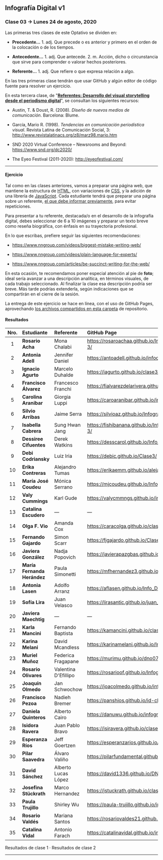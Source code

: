 ## Infografía Digital v1

### Clase 03 → Lunes 24 de agosto, 2020

Las primeras tres clases de este Optativo se dividen en:

- **Precedente…** 1. adj. Que precede o es anterior y primero en el orden de la colocación o de los tiempos.

- **Antecedente…** 1. adj. Que antecede. 2. m. Acción, dicho o circunstancia que sirve para comprender o valorar hechos posteriores.

- **Referente…** 1. adj. Que refiere o que expresa relación a algo.

En las tres primeras clase tendrán que usar GitHub y algún editor de código fuente para resolver un ejercicio. 

En esta tercera clase, de "[**Referentes: Desarrollo del visual storytelling desde el periodismo digital**](https://docs.google.com/presentation/d/1uhVJ5yPBLYs2fhfUgFzAL6jVCcTt6ZYf1AXTObZgAJc/edit?usp=sharing)", se consultan los siguientes recursos: 
 
- Austin, T. & Doust, R. (2008). *Diseño de nuevos medios de comunicación*. Barcelona: Blume.

- García, Mario R. (1998). *Tendencias en comunicación periodística visual*. Revista Latina de Comunicación Social, 3: http://www.revistalatinacs.org/z8/marz98.mario.htm

- SND 2020 Virtual Conference – Newsrooms and Beyond: https://www.snd.org/dc2020/

- The Eyeo Festival (2011-2020): http://eyeofestival.com/

- - - - - - - 

#### Ejercicio

Tal como en las clases anteriores, vamos a preparar una página web, que mantiene la estructura de [HTML](https://github.com/profesorfaco/dno075-2020/wiki/HTML), con variaciones de [CSS](https://github.com/profesorfaco/dno075-2020/wiki/CSS), y la adición de una librería de [JavaScript](https://github.com/profesorfaco/dno075-2020/wiki/JavaScript). Cada estudiante tendrá que preparar una página sobre un referente, [el que debe informar previamente](https://docs.google.com/spreadsheets/d/19ML53DbFRYwhlO7iK0WV0oXUAt_Np4wDj4BaRuVSp-8/edit?usp=sharing), para evitar repeticiones. 

Para presentar a tu referente, destacada/o en el desarrollo de la infografía digital, debes seleccionar de 6 a 10 imágenes y preparar un texto breve como reseña biográfica, con énfasis en su trayectoria profesional.

En lo que escribas, prefiere seguir las siguientes recomendaciones: 

- https://www.nngroup.com/videos/biggest-mistake-writing-web/

- https://www.nngroup.com/videos/plain-language-for-experts/

- https://www.nngroup.com/articles/be-succinct-writing-for-the-web/

En esta ocasión, te recomendamos poner especial atención al pie de **foto**; ideal sería avanzar a una descripción analítica, en términos visuales, de cada trabajo seleccionado. Al finalizar la clase esa descripción podría ser breve. Más tarde podrías extenderla, según indicaciones que se compartirán en el cierre de la sesión.

La entrega de este ejercicio se hace en línea, con el uso de GitHub Pages, aprovechando [los archivos compartidos en esta carpeta](https://profesorfaco.github.io/dno075-2020/clase-03/) de repositorio.

#### Resultados

| Nro.  | **Estudiante** | Referente | GitHub Page |
|:-----:|:-------|:----------|:-----|
| 1 | **Rosario Acha** | Mona Chalabi | https://rosaroachaa.github.io/Infografia-digital_Clase-3/ |
| 2 | **Antonia Adell** | Jennifer Daniel | https://antoadell.github.io/infodigital-clase3/ |
| 3 | **Ignacio Agurto** | Marcelo Duhalde | https://iagurto.github.io/clase3_duhalde/ |
| 4 | **Francisco Álvarez** | Francesco Franchi | https://fialvarezdelarivera.github.io/Clase-03-FARK/ |
| 5 | **Carolina Aranibar** | Giorgia Luppi | https://caroaranibar.github.io/infografiaclase3/ |
| 6 | **Silvio Arribas** | Jaime Serra | https://silvioaz.github.io/Infografia_digital/ |
| 7 | **Isabella Cabrera** | Sung Hwan Jang | https://fishibanana.github.io/Infograf-a-Digital-Clase-3/ |
| 8 | **Dessiree Cifuentes** | Derek Watkins | https://desscarol.github.io/Info_Digital_Clase_03/ |
| 9 | **Debi Codriansky** | Luiz Iria | https://debic.github.io/Clase3/ |
| 10 | **Erika Contreras** | Alejandro Tumas | https://erikaemm.github.io/alejandrotumas/ |
| 11 | **María José Coudeu** | Mónica Serrano  | https://mjcoudeu.github.io/InfografiaDigital_Ejercicio3/ |
| 12 | **Valy Cummings** | Karl Gude | https://valycmmngs.github.io/infografia_clase_3/ |
| 13 | **Catalina Escudero** | — | — |
| 14 | **Olga F. Vio** | Amanda Cox | https://caracolga.github.io/clase3/ |
| 15 | **Fernando Gajardo** | Simon Scarr | https://fjgajardo.github.io/Clase3/ |
| 16 | **Javiera González** | Nadja Popovich | https://javierapazgbas.github.io/Clase-3/ |
| 17 | **María Fernanda Herández** | Paula Simonetti  | https://mfhernandez3.github.io/Clase3/ |
| 18 | **Antonia Lasen** | Adolfo Arranz | https://aflasen.github.io/Info_Digital_3/ |
| 19 | **Sofía Lira** | Juan Velasco | https://lirasantic.github.io/juan_velasco/ |
| 20 | **Javiera Maechtig** | — | — |
| 21 | **Karla Mancini** | Fernando Baptista | https://kamancini.github.io/clase3/ |
| 22 | **Karina Melani** | David Mcandless | https://karinamelani.github.io/Infografia_Ejercicio3/ |
| 23 | **Muriel Muñoz** | Federica Fragapane | https://murimu.github.io/dno075-2020-clase-03/ |
| 24 | **Rosario Olivares** | Valentina D'Efillipo | https://rosarioof.github.io/Infografia-03/ |
| 25 | **Joaquín Olmedo** | Jan Schwochow | https://joacolmedo.github.io/infografia3/ |
| 26 | **Francisco Pezoa** | Nadieh Bremer | https://panshios.github.io/id-clase-03/ |
| 27 | **Daniela Quinteros** | Alberto Cairo | https://danuwu.github.io/infografia_digital_clase3/ |
| 28 | **Isidora Ravera** | Juan Pablo Bravo | https://isiravera.github.io/clase3/ |
| 29 | **Esperanza Ríos** | Jeff Goertzen | https://esperanzarios.github.io/jeffgoertzen/ |
| 30 | **Pilar Saavedra** | Álvaro Valiño | https://pilarfundamental.github.io/info_digital-3/ |
| 31 | **David Sánchez** | Alberto Lucas López | https://david1336.github.io/DNO-075-Clase-03/ |
| 32 | **Josefina Stückrath** | Marco Hernandez | https://jstuckrath.github.io/clase-3/ |
| 33 | **Paula Trujillo** | Shirley Wu | https://paula-trujillo.github.io/infografia-digital-3/ |
| 34 | **Rosario Valdés** | Mariana Santos | https://rosariovaldes21.github.io/Trabajo_en_clases_03/ |
| 35 | **Catalina Vidal** | Antonio Farach | https://catalinavidal.github.io/infografia_digital_03/ |

Resultados de clase 1 · Resultados de clase 2

- - - - - - - 
